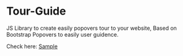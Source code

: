 # Tour-Guide
JS Library to create easily popovers tour to your website, Based on Bootstrap Popovers to easily user guidence.

Check here: <a href="https://faizu-619.github.io/Tour-Guide/">Sample</a>
